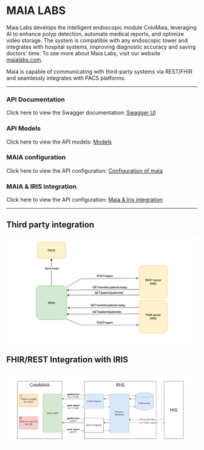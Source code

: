 # MAIA LABS

Maia Labs develops the intelligent endoscopic module ColoMaia, leveraging AI to enhance polyp detection, automate
medical reports, and optimize video storage. The system is compatible with any endoscopic tower and integrates with
hospital systems, improving diagnostic accuracy and saving doctors' time. To see more about Maia Labs, visit our
website [maialabs.com](https://maia-labs.com).

Maia is capable of communicating with third-party systems via REST/FHIR and seamlessly integrates with PACS platforms.

----

### API Documentation

Click here to view the Swagger documentation:
[Swagger UI](https://editor.swagger.io/?url=https://raw.githubusercontent.com/maia-labs-dev/mbox-api/main/api/maia-lab-swagger-new.json)

### API Models

Click here to view the API models: [Models](docs/README-MODELS.md)

### MAIA configuration

Click here to view the API configuration: [Configuration of maia](docs/README-CONFIGURATION.md)

### MAIA & IRIS integration

Click here to view the API configuration: [Maia & Iris integration](docs/ColoMAIA_IRIS.pptx)

----

## Third party integration

![third_party_integration.png](docs/img/third_party_integration.png)

## FHIR/REST Integration with IRIS

![fhir_rest_integration.png](docs/img/fhir_rest_integration.png)

